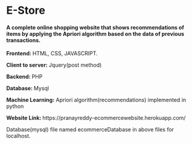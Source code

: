 # E-Store

<h4>A complete online shopping website that shows recommendations of items by applying the
Apriori algorithm based on the data of previous transactions.
</h4>

<p> <b>Frontend: </b> HTML, CSS, JAVASCRIPT. </p>
<p> <b> Client to server: </b> Jquery(post method) </p>
<p> <b> Backend: </b> PHP </p>
<p> <b> Database: </b> Mysql </p>
<p> <b> Machine Learning:</b> Apriori algorithm(recommendations) implemented in python </p>

<p> <b> Website Link: </b> https://pranayreddy-ecommercewebsite.herokuapp.com/ </p>


<p> Database(mysql) file named ecommerceDatabase in above files for localhost. </p>
